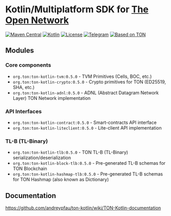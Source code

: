 # Kotlin/Multiplatform SDK for [The Open Network](https://ton.org)

[![Maven Central][maven-central-svg]][maven-central]
[![Kotlin][kotlin-svg]][kotlin]
[![License][license-svg]][license]
[![Telegram][telegram-svg]][telegram]
[![Based on TON][ton-svg]][ton]

## Modules

### Core components

* `org.ton:ton-kotlin-tvm:0.5.0` - TVM Primitives (Cells, BOC, etc.)
* `org.ton:ton-kotlin-crypto:0.5.0` - Crypto primitives for TON (ED25519, SHA, etc.)
* `org.ton:ton-kotlin-adnl:0.5.0` - ADNL (Abstract Datagram Network Layer) TON Network implementation

### API Interfaces

* `org.ton:ton-kotlin-contract:0.5.0` - Smart-contracts API interface
* `org.ton:ton-kotlin-liteclient:0.5.0` - Lite-client API implementation

### TL-B (TL-Binary)

* `org.ton:ton-kotlin-tlb:0.5.0` - TON TL-B (TL-Binary) serialization/deserialization
* `org.ton:ton-kotlin-block-tlb:0.5.0` - Pre-generated TL-B schemas for TON Blockchain
* `org.ton:ton-kotlin-hashmap-tlb:0.5.0` - Pre-generated TL-B schemas for TON Hashmap (also known as Dictionary)

## Documentation

https://github.com/andreypfau/ton-kotlin/wiki/TON-Kotlin-documentation

<!-- Badges -->

[maven-central]: https://central.sonatype.com/artifact/org.ton/ton-kotlin-crypto/0.5.0

[license]: LICENSE

[kotlin]: http://kotlinlang.org

[ton]: https://ton.org

[telegram]: https://t.me/tonkotlin

[maven-central-svg]: https://img.shields.io/maven-central/v/org.ton/ton-kotlin-tvm?color=blue

[kotlin-svg]: https://img.shields.io/badge/Kotlin-2.2.20-blue.svg?logo=kotlin

[telegram-svg]: https://img.shields.io/badge/Telegram-join%20chat-blue.svg?logo=telegram

[ton-svg]: https://img.shields.io/badge/Based%20on-TON-blue

[license-svg]: https://img.shields.io/github/license/andreypfau/ton-kotlin?color=blue
